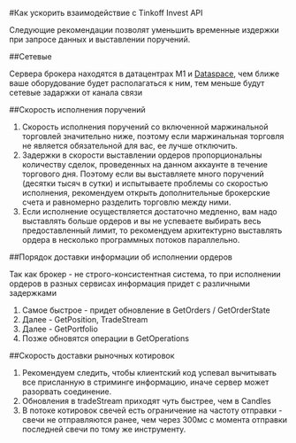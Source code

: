 
#Как ускорить взаимодействие с Tinkoff Invest API

Следующие рекомендации позволят уменьшить временные издержки при запросе данных и выставлении поручений.

##Сетевые

Сервера брокера находятся в датацентрах M1 и [Dataspace](https://www.dataspace.ru), чем ближе ваше оборудование будет располагаться к ним, тем меньше будут сетевые задаржки от канала связи

##Скорость исполнения поручений

1. Скорость исполнения поручений со включенной маржинальной торговлей значительно ниже, поэтому если маржинальная торговля не является обязательной для вас, ее лучше отключить.
2. Задержки в скорости выставлении ордеров пропорциональны количеству сделок, проведенных на данном аккаунте в течение торгового дня. Поэтому если вы выставляете много поручений (десятки тысяч в сутки) и испытываете проблемы со скоростью исполнения, рекомендуем открыть дополнительные брокерские счета и равномерно разделить торговлю между ними.
3. Если исполнение осуществляется достаточно медленно, вам надо выставлять больше ордеров и вы не успеваете выбирать весь предоставленный лимит, то рекомендуем архитектурно выставлять ордера в несколько программных потоков параллельно.

##Порядок доставки информации об исполнении ордеров

Так как брокер - не строго-консистентная система, то при исполнении ордеров в разных сервисах информация придет с различными задержками
1. Самое быстрое - придет обновление в GetOrders / GetOrderState
2. Далее - GetPosition, TradeStream
3. Далее - GetPortfolio
4. Позже обновятся операции в GetOperations

##Скорость доставки рыночных котировок

1. Рекомендуем следить, чтобы клиентский код успевал вычитывать все присланную в стриминге информацию, иначе сервер может разорвать соединение.
2. Обновления в tradeStream приходят чуть быстрее, чем в Candles
3. В потоке котировок свечей есть ограничение на частоту отправки - свечи не отправляются ранее, чем через 300мс с момента отправки последней свечи по тому же инструменту.